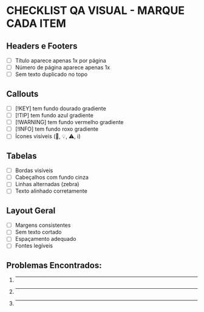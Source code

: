 # CHECKLIST QA VISUAL - MARQUE CADA ITEM

## Headers e Footers
- [ ] Título aparece apenas 1x por página
- [ ] Número de página aparece apenas 1x
- [ ] Sem texto duplicado no topo

## Callouts
- [ ] [!KEY] tem fundo dourado gradiente
- [ ] [!TIP] tem fundo azul gradiente  
- [ ] [!WARNING] tem fundo vermelho gradiente
- [ ] [!INFO] tem fundo roxo gradiente
- [ ] Ícones visíveis (🔑, 💡, ⚠️, ℹ️)

## Tabelas
- [ ] Bordas visíveis
- [ ] Cabeçalhos com fundo cinza
- [ ] Linhas alternadas (zebra)
- [ ] Texto alinhado corretamente

## Layout Geral
- [ ] Margens consistentes
- [ ] Sem texto cortado
- [ ] Espaçamento adequado
- [ ] Fontes legíveis

## Problemas Encontrados:
1. _____________________
2. _____________________
3. _____________________